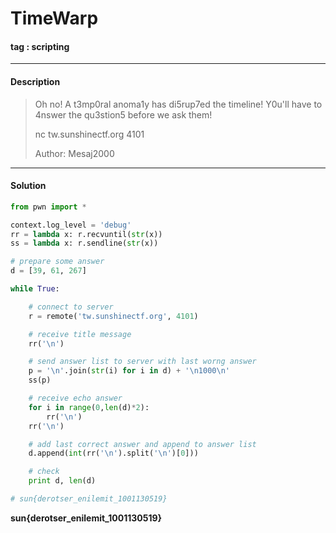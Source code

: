 # **TimeWarp**

#### tag : scripting

-----------------------------------------------

#### Description

>Oh no! A t3mp0ral anoma1y has di5rup7ed the timeline! Y0u'll have to 4nswer the qu3stion5 before we ask them!
>
>nc tw.sunshinectf.org 4101
>
>Author: Mesaj2000

-----------------------------------------------

#### Solution

```python
from pwn import *

context.log_level = 'debug'
rr = lambda x: r.recvuntil(str(x))
ss = lambda x: r.sendline(str(x))

# prepare some answer
d = [39, 61, 267]

while True:

	# connect to server
	r = remote('tw.sunshinectf.org', 4101)

	# receive title message
	rr('\n')

	# send answer list to server with last worng answer
	p = '\n'.join(str(i) for i in d) + '\n1000\n'
	ss(p)

	# receive echo answer
	for i in range(0,len(d)*2):
		rr('\n')
	rr('\n')

	# add last correct answer and append to answer list
	d.append(int(rr('\n').split('\n')[0]))

	# check
	print d, len(d)

# sun{derotser_enilemit_1001130519}
```
**sun{derotser_enilemit_1001130519}**
